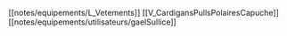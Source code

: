 [[notes/equipements/L_Vetements]] [[V_CardigansPullsPolairesCapuche]] [[notes/equipements/utilisateurs/gaelSullice]]